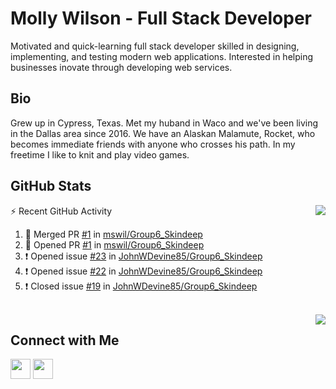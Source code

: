 # Molly Wilson - Full Stack Developer
Motivated and quick-learning full stack developer skilled in designing, implementing, and testing modern web applications. Interested in helping businesses inovate through developing web services.

## Bio
Grew up in Cypress, Texas. Met my huband in Waco and we've been living in the Dallas area since 2016. We have an Alaskan Malamute, Rocket, who becomes immediate friends with anyone who crosses his path. In my freetime I like to knit and play video games. 

## GitHub Stats

<img align="right" src="https://github-readme-stats.vercel.app/api?username=mswil&show_icons=true&theme=tokyonight"/>

⚡ Recent GitHub Activity
<!--START_SECTION:activity-->
1. 🎉 Merged PR [#1](https://github.com/mswil/Group6_Skindeep/pull/1) in [mswil/Group6_Skindeep](https://github.com/mswil/Group6_Skindeep)
2. 💪 Opened PR [#1](https://github.com/mswil/Group6_Skindeep/pull/1) in [mswil/Group6_Skindeep](https://github.com/mswil/Group6_Skindeep)
3. ❗️ Opened issue [#23](https://github.com/JohnWDevine85/Group6_Skindeep/issues/23) in [JohnWDevine85/Group6_Skindeep](https://github.com/JohnWDevine85/Group6_Skindeep)
4. ❗️ Opened issue [#22](https://github.com/JohnWDevine85/Group6_Skindeep/issues/22) in [JohnWDevine85/Group6_Skindeep](https://github.com/JohnWDevine85/Group6_Skindeep)
5. ❗️ Closed issue [#19](https://github.com/JohnWDevine85/Group6_Skindeep/issues/19) in [JohnWDevine85/Group6_Skindeep](https://github.com/JohnWDevine85/Group6_Skindeep)
<!--END_SECTION:activity-->

<br>

<img align="right" src="https://github-readme-stats.vercel.app/api/top-langs/?username=mswil&layout=compact&theme=tokyonight"/>

## Connect with Me

[<img height="32" width="32" src="https://cdn.jsdelivr.net/npm/simple-icons@v5/icons/linkedin.svg" />](https://www.linkedin.com/in/molly-wilson-b55589206/)
[<img height="32" width="32" src="https://cdn.jsdelivr.net/npm/simple-icons@v5/icons/maildotru.svg" />](mailto:molly_wilson1@outlook.com)
